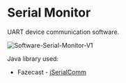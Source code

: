 # Serial Monitor

UART device communication software.
<br/>

![Software-Serial-Monitor-V1](https://github.com/user-attachments/assets/c403cda2-8807-4321-ab50-99ff97c01452)

Java library used:
* Fazecast - [jSerialComm](https://fazecast.github.io/jSerialComm/)

<br/>
<br/>
